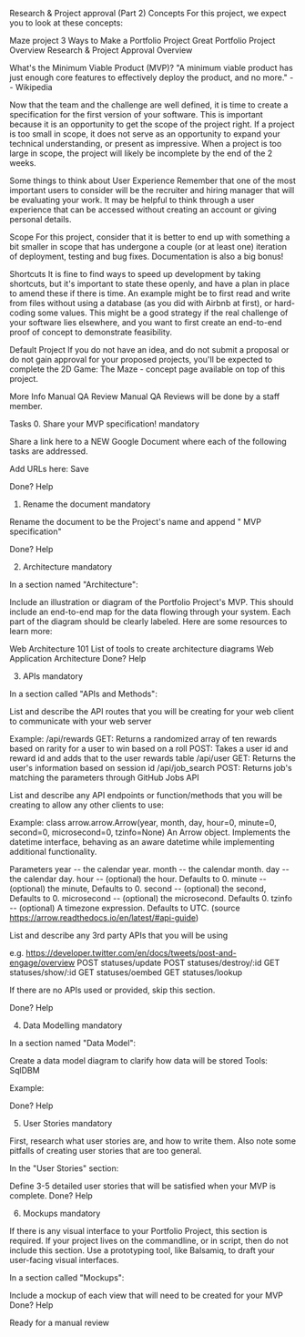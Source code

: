 Research & Project approval (Part 2)
Concepts
For this project, we expect you to look at these concepts:

Maze project
3 Ways to Make a Portfolio Project Great
Portfolio Project Overview
Research & Project Approval Overview


What's the Minimum Viable Product (MVP)?
"A minimum viable product has just enough core features to effectively deploy the product, and no more." -- Wikipedia

Now that the team and the challenge are well defined, it is time to create a specification for the first version of your software. This is important because it is an opportunity to get the scope of the project right. If a project is too small in scope, it does not serve as an opportunity to expand your technical understanding, or present as impressive. When a project is too large in scope, the project will likely be incomplete by the end of the 2 weeks.

Some things to think about
User Experience
Remember that one of the most important users to consider will be the recruiter and hiring manager that will be evaluating your work. It may be helpful to think through a user experience that can be accessed without creating an account or giving personal details.

Scope
For this project, consider that it is better to end up with something a bit smaller in scope that has undergone a couple (or at least one) iteration of deployment, testing and bug fixes. Documentation is also a big bonus!

Shortcuts
It is fine to find ways to speed up development by taking shortcuts, but it's important to state these openly, and have a plan in place to amend these if there is time. An example might be to first read and write from files without using a database (as you did with Airbnb at first), or hard-coding some values. This might be a good strategy if the real challenge of your software lies elsewhere, and you want to first create an end-to-end proof of concept to demonstrate feasibility.

Default Project
If you do not have an idea, and do not submit a proposal or do not gain approval for your proposed projects, you'll be expected to complete the 2D Game: The Maze - concept page available on top of this project.

More Info
Manual QA Review
Manual QA Reviews will be done by a staff member.

Tasks
0. Share your MVP specification!
mandatory

Share a link here to a NEW Google Document where each of the following tasks are addressed.

Add URLs here:
Save

 Done? Help

1. Rename the document
mandatory

Rename the document to be the Project's name and append " MVP specification"

 Done? Help

2. Architecture
mandatory

In a section named "Architecture":

Include an illustration or diagram of the Portfolio Project's MVP. This should include an end-to-end map for the data flowing through your system. Each part of the diagram should be clearly labeled.
Here are some resources to learn more:

Web Architecture 101
List of tools to create architecture diagrams
Web Application Architecture
 Done? Help

3. APIs
mandatory

In a section called "APIs and Methods":

List and describe the API routes that you will be creating for your web client to communicate with your web server

Example:
/api/rewards
GET: Returns a randomized array of ten rewards based on rarity for a user to win based on a roll POST: Takes a user id and reward id and adds that to the user rewards table
/api/user
GET: Returns the user's information based on session id
/api/job_search
POST: Returns job's matching the parameters through GitHub Jobs API

List and describe any API endpoints or function/methods that you will be creating to allow any other clients to use:

Example:
class arrow.arrow.Arrow(year, month, day, hour=0, minute=0, second=0, microsecond=0, tzinfo=None)
An Arrow object.
Implements the datetime interface, behaving as an aware datetime while implementing additional functionality.

Parameters
year -- the calendar year.
month -- the calendar month.
day -- the calendar day.
hour -- (optional) the hour. Defaults to 0.
minute -- (optional) the minute, Defaults to 0.
second -- (optional) the second, Defaults to 0.
microsecond -- (optional) the microsecond. Defaults 0.
tzinfo -- (optional) A timezone expression. Defaults to UTC.
(source https://arrow.readthedocs.io/en/latest/#api-guide)

List and describe any 3rd party APIs that you will be using

e.g. https://developer.twitter.com/en/docs/tweets/post-and-engage/overview
POST statuses/update
POST statuses/destroy/:id
GET statuses/show/:id
GET statuses/oembed
GET statuses/lookup

If there are no APIs used or provided, skip this section.

 Done? Help

4. Data Modelling
mandatory

In a section named "Data Model":

Create a data model diagram to clarify how data will be stored
Tools: SqlDBM

Example: 


 Done? Help

5. User Stories
mandatory

First, research what user stories are, and how to write them. Also note some pitfalls of creating user stories that are too general.

In the "User Stories" section:

Define 3-5 detailed user stories that will be satisfied when your MVP is complete.
 Done? Help

6. Mockups
mandatory



If there is any visual interface to your Portfolio Project, this section is required. If your project lives on the commandline, or in script, then do not include this section. Use a prototyping tool, like Balsamiq, to draft your user-facing visual interfaces.

In a section called "Mockups":

Include a mockup of each view that will need to be created for your MVP
 Done? Help

Ready for a manual review
